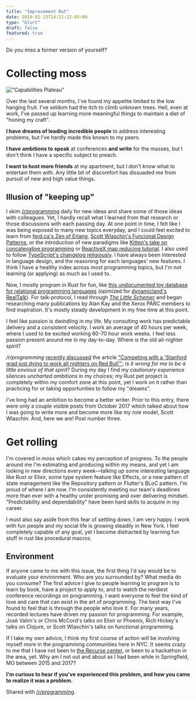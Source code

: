 ```yaml
---
title: "Improvement Rut"
date: 2019-01-13T14:21:12-05:00
type: "blurt"
draft: false
featured: true
---
```


Do you miss a former version of yourself?

# Collecting moss

!["Capabilities Plateau"](/2019/01-improvement-rut/IMG_20190113_Plateau.jpg)

Over the last several months, I've found my appetite limited to the low hanging fruit. I've seldom had the itch to climb unknown trees. Hell, even at work, I've passed up learning more meaningful things to maintain a diet of "honing my craft".

**I have dreams of leading incredible people** to address interesting problems, but I've hardly made this known to my peers.

**I have ambitions to speak** at conferences **and write** for the masses, but I don't think I have a specific subject to preach.

**I want to host more friends** at my apartment, but I don't know what to entertain them with. Any little bit of discomfort has dissuaded me from pursuit of new and high value things.

## Illusion of "keeping up"

I skim [/r/programming](https://reddit.com/r/programming) daily for new ideas and share some of those ideas with colleagues. Yet, I hardly recall what I learned from that research or those discussions with each passing day. At one point in time, I felt like I was being exposed to many new topics everyday, and I could feel excited to learn from [ferd.ca's Zen of Erlang](https://ferd.ca/the-zen-of-erlang.html), [Scott Wlaschin's Funcional Design Patterns](https://www.youtube.com/watch?v=E8I19uA-wGY), or the introduction of new paradigms like [Kitten's take on concatenative programming](https://kittenlang.org/) or [ReactiveX map reducing tutorial](http://reactivex.io/learnrx/). I also used to follow [TypeScript's changelog religiously](https://github.com/Microsoft/TypeScript/wiki/What's-new-in-TypeScript). I have always been interested in language design, and the reasoning for each languages' new features. I think I have a healthy index across most programming topics, but I'm not learning (or applying) as much as I used to.

Now, I mostly program in Rust for fun, like [this undocumented toy database for relational programming languages](https://github.com/colelawrence/talk-protocol) (opimized for [dynamicland's RealTalk](https://rsnous.com/posts/notes-from-dynamicland-geokit/)). For talk-protocol, I read through _[The Little Schemer](https://mitpress.mit.edu/books/little-schemer-fourth-edition)_ and began researching many publications by Alan Kay and the Xerox PARC members to find inspiration. It's mostly steady development in my free time at this point.

I feel like passion is dwindling in my life. My consulting work has predictable delivery and a consistent velocity. I work an average of 40 hours per week, where I used to be excited working 60-70 hour work weeks. I feel less passion present around me in my day-to-day. Where is the old all-nighter spirit?

_/r/programming_ [recently discussed](https://www.reddit.com/r/programming/comments/aejhyn/competing_with_a_stanford_grad_just_dying_to_work/) the article ["Competing with a 'Stanford grad just dying to work all nighters on Red Bull'"](https://codewithoutrules.com/2019/01/09/worklife-balance-silicon-valley/); _is it wrong for me to be a little envious of that spirit_? During my day I find my _cautionary experience_ silences _uncharted ambitions_ in my choices; my Rust pet project is completely within my comfort zone at this point, yet I work on it rather than practicing for or taking opportunities to follow my "dreams".

I've long had an ambition to become a better writer. Prior to this entry, there were only a couple visible posts from October 2017 which talked about how I was going to write more and become more like my role model, Scott Wlaschin. And, here we are! Post number three.

# Get rolling

I'm covered in moss which cakes my perception of progress. To the people around me I'm estimating and producing within my means, and yet I am looking in new directions every week—talking up some interesting language like Rust or Elixir, some type system feature like Effects, or a new pattern of state management like the Repository pattern or Flutter's BLoC pattern.
I'm proud of where I am now. I'm consistently meeting our team's deadlines more than ever with a healthy under promising and over delivering mindset. "Predictability and dependability" have been hard skills to acquire in my career.

I must also say aside from this fear of settling down, I am very happy. I work with fun people and my social life is growing steadily in New York. I feel completely capable of any goal, yet I become distracted by learning fun stuff in rust like procedural macros.

## Environment

If anyone came to me with this issue, the first thing I'd say would be to evaluate your environment. Who are you surrounded by? What media do you consume? The first advice I give to people learning to program is to learn by book, have a project to apply to, and to watch the nerdiest conference recordings on programming. I want everyone to feel the kind of love and care that can exist in the art of programming. The best way I've found to feel that is through the people who love it. For many years, recorded lectures have driven my passion for programming. For example, Josè Valim's or Chris McCord's talks on Elixir or Phoenix, Rich Hickey's talks on Clojure, or Scott Wlaschin's talks on functional programming.

If I take my own advice, I think my first course of action will be involving myself more in the programming communities here in NYC. It seems crazy to me that I have not been to [the Recurse center](https://www.recurse.com/), or been to a hackathon in the area, yet. Why am I not out and about as I had been while in Springfield, MO between 2015 and 2017?

**I'm curious to hear if you've experienced this problem, and how you came to realize it was a problem.**



Shared with [/r/programming](https://www.reddit.com/r/programming/comments/afoc8e/improvement_rut_sometimes_i_miss_the_allnighter/).
